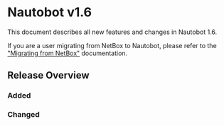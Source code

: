 <!-- markdownlint-disable MD024 -->

# Nautobot v1.6

This document describes all new features and changes in Nautobot 1.6.

If you are a user migrating from NetBox to Nautobot, please refer to the ["Migrating from NetBox"](../installation/migrating-from-netbox.md) documentation.

## Release Overview

### Added

### Changed

<!-- towncrier release notes start -->
